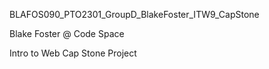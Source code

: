 
BLAFOS090_PTO2301_GroupD_BlakeFoster_ITW9_CapStone

Blake Foster @ Code Space 

Intro to Web Cap Stone Project 
